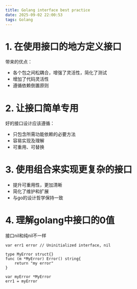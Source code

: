 ```yaml
---
title: Golang interface best practice
date: 2025-09-02 22:00:53
tags: Golang
---
```

# 1. 在使用接口的地方定义接口
带来的优点：
+ 各个包之间松耦合，增强了灵活性，简化了测试
+ 增加了代码灵活性
+ 遵循依赖倒置原则

# 2. 让接口简单专用
好的接口设计应该遵循：
+ 只包含所需功能依赖的必要方法
+ 容易实现及理解
+ 可重用、可替换
  
# 3. 使用组合来实现更复杂的接口
+ 提升可重用性，更加清晰
+ 简化了维护和扩展
+ 与go的设计哲学保持一致

# 4. 理解golang中接口的0值
接口nil和纯nil不一样
```golang
var err1 error // Uninitialized interface, nil

type MyError struct{}
func (m *MyError) Error() string{
    return "my error"
}

var myError *MyError
err1 = myError
```